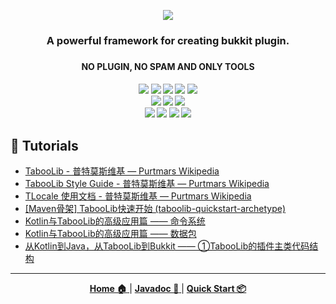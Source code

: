 <p align="center">
  <!-- legacy https://i.loli.net/2019/07/06/5d1f802426f2a12175.png -->
  <img src="https://i.loli.net/2021/02/24/pbLg5T4DyU2YoKS.png">
</p>
<h3 align="center">A powerful framework for creating bukkit plugin.</b><h3>
<h4 align="center">NO PLUGIN, NO SPAM AND ONLY TOOLS</b><h4>
<p align="center">
  <a>
    <img src="https://img.shields.io/github/license/taboolib/taboolib">
  </a>
  <a>
    <img src="https://img.shields.io/github/downloads/taboolib/TabooLib/total">
  </a>
  <a>
    <img src="https://img.shields.io/github/languages/code-size/taboolib/taboolib">
  </a>
  <a>
    <img src="https://img.shields.io/badge/Version-5.7.2-green">
  </a>
  <a>
    <img src="https://img.shields.io/badge/Bukkit-1.8~1.16-blue">
  </a>
  <br>
  <a>
    <img src="https://img.shields.io/badge/TabooLib Loader-3.0.4-green">
  </a>
  <a>
    <img src="https://img.shields.io/badge/TabooLib Kotlin-1.0.78-green">
  </a>
  <a>
    <img src="https://img.shields.io/badge/TabooLib Deprecated-1.0.6-green">
  </a>
  <br>
  <a>
    <img src="https://img.shields.io/badge/kether--common-1.0.12-green">
  </a>
  <a>
    <img src="https://img.shields.io/badge/navigation--no--entity-1.0.7-green">
  </a>
  <a>
    <img src="https://img.shields.io/badge/blockdb-1.0.10-green">
  </a>
  <a>
    <img src="https://img.shields.io/badge/menubuilderlib-2.0.2-green">
  </a>
</p>
  
## 🌟 Tutorials
+ [TabooLib - 普特莫斯维基 — Purtmars Wikipedia](https://wiki.ptms.ink/index.php?title=TabooLib)
+ [TabooLib Style Guide - 普特莫斯维基 — Purtmars Wikipedia](https://wiki.ptms.ink/index.php?title=TabooLib_Style_Guide)
+ [TLocale 使用文档 - 普特莫斯维基 — Purtmars Wikipedia](https://wiki.ptms.ink/index.php?title=TLocale_使用文档)  
+ [[Maven骨架] TabooLib快速开始 (taboolib-quickstart-archetype)](https://www.mcbbs.net/thread-1149901-1-1.html)
+ [Kotlin与TabooLib的高级应用篇 —— 命令系统](https://www.mcbbs.net/thread-1165853-1-1.html)
+ [Kotlin与TabooLib的高级应用篇 —— 数据包](https://www.mcbbs.net/thread-1153472-1-1.html)
+ [从Kotlin到Java，从TabooLib到Bukkit —— ①TabooLib的插件主类代码结构](https://www.mcbbs.net/thread-1122780-1-1.html)

---
<p align="center">
  <a href="https://tabooproject.org">
    <b>Home 🏠</b>
  </a>
  |
  <a href="https://tabooproject.org/doc">
    <b>Javadoc 📖</b>
  </a>
  |
  <a href="https://wiki.ptms.ink/index.php?title=TabooLib">
    <b>Quick Start 📦</b>
  </a>
</p>
